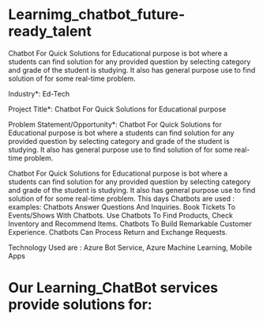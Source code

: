 # Learnimg_chatbot_future-ready_talent
 Chatbot For Quick Solutions for Educational purpose is bot where a students can find solution for any provided question by selecting category and grade of the student is studying. It also has general purpose use to find solution of for some real-time problem.

Industry*: Ed-Tech

Project Title*: Chatbot For Quick Solutions for Educational purpose

Problem Statement/Opportunity*: Chatbot For Quick Solutions for Educational purpose is bot where a students can find solution for any provided question by selecting category and grade of the student is studying. It also has general purpose use to find solution of for some real-time problem.

Chatbot For Quick Solutions for Educational purpose is bot where a students can find solution for any provided question by selecting category and grade of the student is studying. It also has general purpose use to find solution of for some real-time problem. This days Chatbots are used : examples: Chatbots Answer Questions And Inquiries. Book Tickets To Events/Shows With Chatbots. Use Chatbots To Find Products, Check Inventory and Recommend Items. Chatbots To Build Remarkable Customer Experience. Chatbots Can Process Return and Exchange Requests.

Technology Used are : Azure Bot Service, Azure Machine Learning, Mobile Apps
 
 
<h1>Our Learning_ChatBot services provide solutions for:</h1> 
